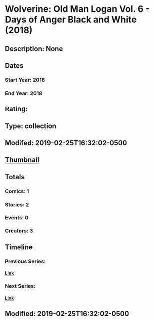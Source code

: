 # Wolverine: Old Man Logan Vol. 6 - Days of Anger Black and White (2018)
## Description: None
## Dates
### Start Year: 2018
### End Year: 2018
## Rating: 
## Type: collection
## Modifed: 2019-02-25T16:32:02-0500
## [Thumbnail](http://i.annihil.us/u/prod/marvel/i/mg/6/b0/5c745ec80f561.jpg)
## Totals
### Comics: 1
### Stories: 2
### Events: 0
### Creators: 3
## Timeline
### Previous Series: 
#### [Link]()
### Next Series: 
#### [Link]()
## Modified: 2019-02-25T16:32:02-0500